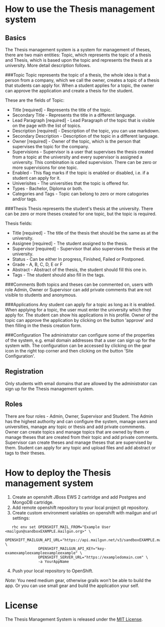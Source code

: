 How to use the Thesis management system
=======================================

Basics
------

The Thesis management system is a system for management of theses, there are 
two main entities: Topic, which represents the topic of a thesis and Thesis, 
which is based upon the topic and represents the thesis at a university. 
More detail description follows.

###Topic
Topic represents the topic of a thesis, the whole idea is that a person from 
a company, which we call the owner, creates a topic of a thesis that students 
can apply for. When a student applies for a topic, the owner can approve the 
application and create a thesis for the student. 

These are the fields of Topic:

 * Title [required] - Represents the title of the topic.
 * Secondary Title - Represents the title in a different language.
 * Lead Paragraph [required] - Lead Paragraph of the topic that is visible on 
 the page with the list of topics.
 * Description [required] - Description of the topic, you can use markdown.
 * Secondary Description - Description of the topic in a different language.
 * Owner [required] - Owner of the topic, which is the person that supervises 
 the topic for the company.
 * Supervisions - Supervisor is a user that supervises the thesis created from 
 a topic at the university and every supervisor is assigned a university. This 
 combination is called supervision. There can be zero or more supervisions for 
 one topic. 
 * Enabled - This flag marks if the topic is enabled or disabled, i.e. if a 
 student can apply for it.
 * Univerisites - The universities that the topic is offered for.
 * Types - Bachelor, Diploma or both.
 * Categories and Tags - Topic can belong to zero or more catogories and/or 
 tags.

###Thesis
Thesis represents the student's thesis at the university. There can be zero or 
more theses created for one topic, but the topic is required.

Thesis fields:

 * Title [required] - The title of the thesis thet should be the same as at the 
 university.
 * Assignee [required] - The student assigned to the thesis.
 * Supervisor [required] - Supervisor that also supervises the thesis at the 
 university.
 * Status - Can be either In progress, Finished, Failed or Postponed.
 * Grade - A, B, C, D, E or F
 * Abstract - Abstract of the thesis, the student should fill this one in.
 * Tags - The student should also fill in the tags.

###Comments
Both topics and theses can be commented on, users with role Admin, Owner or 
Supervisor can add private comments that are not visible to students and 
anonymous.

###Applications
Any student can apply for a topic as long as it is enabled. When applying for 
a topic, the user must enter the university which they apply for. The student 
can show his applications in his profile.
Owner of the topic can approve the application by clicking on the button 
'approve' and then filling in the thesis creation form.

###Configuration
The administrator can configure some of the properties of the system, e.g. 
email domain addresses that a user can sign up for the system with. The 
configuration can be accessed by clicking on the gear icon in the right top 
corner and then clicking on the button 'Site Configuration'.

Registration
------------
Only students with email domains that are allowed by the administrator can sign 
up for the Thesis management system.

Roles
-----
There are four roles - Admin, Owner, Supervisor and Student. The Admin has the 
highest authority and can configure the system, manage users and universities, 
manage any topic or thesis and add private commments. Owner can create topics 
and manage topics that are owned by them or manage theses that are created 
from their topic and add private comments. Supervisor can create theses and 
manage theses that are supervised by them. Student can apply for any topic and 
upload files and add abstract or tags to their theses.

How to deploy the Thesis management system
==========================================

1. Create an openshift JBoss EWS 2 cartridge and add Postgres and MongoDB 
cartridge.
2. Add remote openshift repository to your local project git repository.
3. Create custom environment variables on openshift with mailgun and url settings:
```
   rhc env set OPENSHIFT_MAIL_FROM="Example User <mailgun@sandboxEXAMPLE.mailgun.org>" \
               OPENSHIFT_MAILGUN_API_URL="https://api.mailgun.net/v3/sandboxEXAMPLE.mailgun.org/messages" \
               OPENSHIFT_MAILGUN_API_KEY="key-examexampleexampleexampleexample" \
               OPENSHIFT_SERVER_URL="https://exampledomain.com" \
               -a YourAppName
```

4. Push your local repository to OpenShift.

_Note:_ You need medium gear, otherwise grails won't be able to build the app. 
Or you can use small gear and build the application your self.

License
=======

The Thesis Management System is released under the [MIT License](http://www.opensource.org/licenses/MIT).
